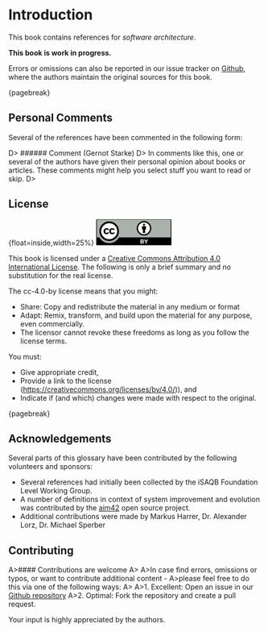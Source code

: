 # Introduction

This book contains references for _software architecture_.

**This book is work in progress.**

Errors or omissions can also be reported in our issue tracker on
[Github](https://github.com/isaqb-org/references/issues),
where the authors maintain the original sources for this book.

{pagebreak}


## Personal Comments

Several of the references have been commented in the following form:


D> ###### Comment (Gernot Starke)
D> In comments like this, one or several of the authors have given their personal opinion about books or articles. These comments might help you select stuff you want to read or skip.
D>


## License

{float=inside,width=25%}
![](images/cc-by.png)

This book is licensed under a [Creative Commons Attribution 4.0 International License](https://creativecommons.org/licenses/by/4.0/).
The following is only a brief summary and no substitution for the real license.

The cc-4.0-by license means that you might:

* Share: Copy and redistribute the material in any medium or format
* Adapt: Remix, transform, and build upon the material for any purpose, even commercially.
* The licensor cannot revoke these freedoms as long as you follow the license terms.

You must:

* Give appropriate credit,
* Provide a link to the license (https://creativecommons.org/licenses/by/4.0/)), and
* Indicate if (and which) changes were made with respect to the original.


{pagebreak}

## Acknowledgements

Several parts of this glossary have been contributed
by the following volunteers and sponsors:

* Several references had initially been collected by the iSAQB Foundation Level Working Group.
* A number of definitions in context of system improvement and evolution was contributed by the [aim42](http://aim42.github.io/) open source project.
* Additional contributions were made by Markus Harrer, Dr. Alexander Lorz, Dr. Michael Sperber


## Contributing


A>#### Contributions are welcome
A>
A>In case find errors, omissions or typos, or want to contribute additional content -
A>please feel free to do this via one of the following ways:
A>
A>1. Excellent: Open an issue in our [Github repository](https://github.com/isaqb-org/rferences/issues)
A>2. Optimal: Fork the repository and create a pull request.


Your input is highly appreciated by the authors.
